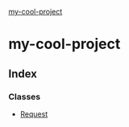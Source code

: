 [my-cool-project](README.md)

# my-cool-project

## Index

### Classes

* [Request](classes/request.md)
